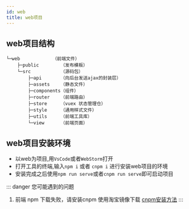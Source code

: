 ```yaml
---
id: web
title: web项目
---
```


## web项目结构

```shell
└─web            （前端文件）
    ├─public        （发布模板）
    └─src           （源码包）
        ├─api       （向后台发送ajax的封装层）
        ├─assets    （静态文件）
        ├─components（组件）
        ├─router    （前端路由）
        ├─store     （vuex 状态管理仓）
        ├─style     （通用样式文件）
        ├─utils     （前端工具库）
        └─view      （前端页面）
```

## web项目安装环境

- 以web为项目,用`VsCode`或者`WebStorm`打开
- 打开工具的终端,输入`npm i` 或者 `cnpm i` 进行安装web项目的环境
- 安装完成之后使用`npm run serve`或者`cnpm run serve`即可启动项目

::: danger 您可能遇到的问题
1. 前端 npm 下载失败，请安装cnpm 使用淘宝镜像下载 [cnpm安装方法](https://developer.aliyun.com/mirror/NPM?from=tnpm)
:::
